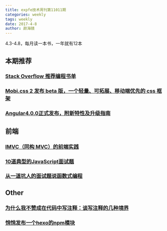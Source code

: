 ```yaml
---
title: expfe技术周刊第11011期
categories: weekly
tags: weekly
date: 2017-4-8
author: 颜海镜
---
```

4.3-4.8，每月读一本书，一年就有12本

## 本期推荐
### [Stack Overflow 推荐编程书单](https://zhuanlan.zhihu.com/p/26081885)

### [Mobi.css 2 发布 beta 版，一个轻量、可拓展、移动端优先的 css 框架](https://www.v2ex.com/t/352809)

### [Angular4.0.0正式发布，附新特性及升级指南](https://zhuanlan.zhihu.com/p/26001925)

<!-- more -->

## 前端
### [IMVC（同构 MVC）的前端实践](https://mp.weixin.qq.com/s?__biz=MzIwNjQwMzUwMQ==&mid=2247485119&idx=1&sn=5cd3855a84cd0a7bfd5b7c69ac853258&chksm=9723647da054ed6b9429d6360338ea95df11d64206a2937312f9dbe0a6db656888e1030bdb4e&mpshare=1&scene=1&srcid=0402DsLjlUbhVfaqwg0kTcPm#rd)

### [10道典型的JavaScript面试题](https://zhuanlan.zhihu.com/p/26068507)

### [从一道坑人的面试题说函数式编程](https://www.h5jun.com/post/parseInt-to-functional.html)

## Other
### [为什么我不赞成在代码中写注释：谈写注释的几种境界](https://mp.weixin.qq.com/s?__biz=MzAwMDU1MTE1OQ==&mid=2653548512&idx=1&sn=801eed1269697852cb01971d660abd3f&chksm=813a7e78b64df76e15eb3e871411813ebc9fcf2ac637a779e18b7ee7c41f2faa7a4124679e7e&mpshare=1&scene=1&srcid=04076RjvNcwG0o0NDCZLH1d6)

### [悄悄发布一个hexo的npm模块](http://www.wuyuying.com/archives/npm-publish/)
